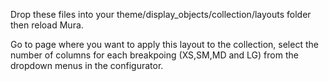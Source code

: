 Drop these files into your theme/display_objects/collection/layouts folder then reload Mura.

Go to page where you want to apply this layout to the collection, select the number of columns for each breakpoing (XS,SM,MD and LG)
from the dropdown menus in the configurator.
